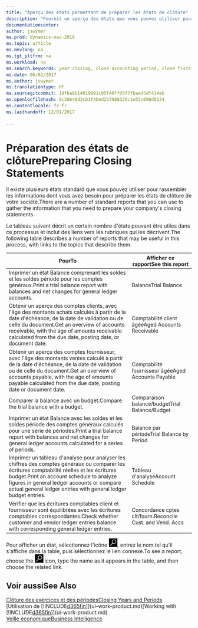 ```yaml
---
title: "Aperçu des états permettant de préparer les états de clôture"
description: "Fournit un aperçu des états que vous pouvez utiliser pour rassembler les informations pour préparer les états de clôture de votre société à la fin de l'année fiscale."
documentationcenter: 
author: jswymer
ms.prod: dynamics-nav-2018
ms.topic: article
ms.devlang: na
ms.tgt_pltfrm: na
ms.workload: na
ms.search.keywords: year closing, close accounting period, close fiscal year, aging, creditor payments, vendor payments, assets, liabilities, equity, analysis, reporting, financial report, business intelligence, BI, Power Bi, KPI
ms.date: 06/02/2017
ms.author: jswymer
ms.translationtype: HT
ms.sourcegitcommit: 1dfba8b14019991c95f40ffd5f7fbaed5df414eb
ms.openlocfilehash: 9c38646d2cb1f4bed2b7988326c1e55c690d6134
ms.contentlocale: fr-fr
ms.lasthandoff: 12/01/2017

---
```

# <a name="preparing-closing-statements"></a><span data-ttu-id="c5025-103">Préparation des états de clôture</span><span class="sxs-lookup"><span data-stu-id="c5025-103">Preparing Closing Statements</span></span>
<span data-ttu-id="c5025-104">Il existe plusieurs états standard que vous pouvez utiliser pour rassembler les informations dont vous avez besoin pour préparer les états de clôture de votre société.</span><span class="sxs-lookup"><span data-stu-id="c5025-104">There are a number of standard reports that you can use to gather the information that you need to prepare your company's closing statements.</span></span>

<span data-ttu-id="c5025-105">Le tableau suivant décrit un certain nombre d'états pouvant être utiles dans ce processus et inclut des liens vers les rubriques qui les décrivent.</span><span class="sxs-lookup"><span data-stu-id="c5025-105">The following table describes a number of reports that may be useful in this process, with links to the topics that describe them.</span></span>

| <span data-ttu-id="c5025-106">Pour</span><span class="sxs-lookup"><span data-stu-id="c5025-106">To</span></span> | <span data-ttu-id="c5025-107">Afficher ce rapport</span><span class="sxs-lookup"><span data-stu-id="c5025-107">See this report</span></span> |
| --- | --- |
| <span data-ttu-id="c5025-108">Imprimer un état Balance comprenant les soldes et les soldes période pour les comptes généraux.</span><span class="sxs-lookup"><span data-stu-id="c5025-108">Print a trial balance report with balances and net changes for general ledger accounts.</span></span> |<span data-ttu-id="c5025-109">Balance</span><span class="sxs-lookup"><span data-stu-id="c5025-109">Trial Balance</span></span> |
| <span data-ttu-id="c5025-110">Obtenir un aperçu des comptes clients, avec l'âge des montants achats calculés à partir de la date d'échéance, de la date de validation ou de celle du document.</span><span class="sxs-lookup"><span data-stu-id="c5025-110">Get an overview of accounts receivable, with the age of amounts receivable calculated from the due date, posting date, or document date.</span></span> |<span data-ttu-id="c5025-111">Comptabilité client âgée</span><span class="sxs-lookup"><span data-stu-id="c5025-111">Aged Accounts Receivable</span></span> |
| <span data-ttu-id="c5025-112">Obtenir un aperçu des comptes fournisseur, avec l'âge des montants ventes calculé à partir de la date d'échéance, de la date de validation ou de celle du document.</span><span class="sxs-lookup"><span data-stu-id="c5025-112">Get an overview of accounts payable, with the age of amounts payable calculated from the due date, posting date or document date.</span></span> |<span data-ttu-id="c5025-113">Comptabilité fournisseur âgée</span><span class="sxs-lookup"><span data-stu-id="c5025-113">Aged Accounts Payable</span></span> |
| <span data-ttu-id="c5025-114">Comparer la balance avec un budget.</span><span class="sxs-lookup"><span data-stu-id="c5025-114">Compare the trial balance with a budget.</span></span> |<span data-ttu-id="c5025-115">Comparaison balance/budget</span><span class="sxs-lookup"><span data-stu-id="c5025-115">Trial Balance/Budget</span></span> |
| <span data-ttu-id="c5025-116">Imprimer un état Balance avec les soldes et les soldes période des comptes généraux calculés pour une série de périodes.</span><span class="sxs-lookup"><span data-stu-id="c5025-116">Print a trial balance report with balances and net changes for general ledger accounts calculated for a series of periods.</span></span> |<span data-ttu-id="c5025-117">Balance par période</span><span class="sxs-lookup"><span data-stu-id="c5025-117">Trial Balance by Period</span></span> |
| <span data-ttu-id="c5025-118">Imprimer un tableau d'analyse pour analyser les chiffres des comptes généraux ou comparer les écritures comptabilité réelles et les écritures budget.</span><span class="sxs-lookup"><span data-stu-id="c5025-118">Print an account schedule to analyze figures in general ledger accounts or compare actual general ledger entries with general ledger budget entries.</span></span> |<span data-ttu-id="c5025-119">Tableau d'analyse</span><span class="sxs-lookup"><span data-stu-id="c5025-119">Account Schedule</span></span> |
| <span data-ttu-id="c5025-120">Vérifier que les écritures comptables client et fournisseur sont équilibrées avec les écritures comptables correspondantes.</span><span class="sxs-lookup"><span data-stu-id="c5025-120">Check whether customer and vendor ledger entries balance with corresponding general ledger entries.</span></span> |<span data-ttu-id="c5025-121">Concordance cptes clt/fourn.</span><span class="sxs-lookup"><span data-stu-id="c5025-121">Reconcile Cust. and Vend. Accs</span></span> |

<span data-ttu-id="c5025-122">Pour afficher un état, sélectionnez l'icône ![Page ou état pour la recherche](media/ui-search/search_small.png "Page ou état pour la recherche"), entrez le nom tel qu'il s'affiche dans la table, puis sélectionnez le lien connexe.</span><span class="sxs-lookup"><span data-stu-id="c5025-122">To see a report, choose the ![Search for Page or Report](media/ui-search/search_small.png "Search for Page or Report icon") icon, type the name as it appears in the table, and then choose the related link.</span></span>

## <a name="see-also"></a><span data-ttu-id="c5025-123">Voir aussi</span><span class="sxs-lookup"><span data-stu-id="c5025-123">See Also</span></span>
[<span data-ttu-id="c5025-124">Clôture des exercices et des périodes</span><span class="sxs-lookup"><span data-stu-id="c5025-124">Closing Years and Periods</span></span>](year-close-years-periods.md)  
<span data-ttu-id="c5025-125">[Utilisation de [!INCLUDE[d365fin](includes/d365fin_md.md)]](ui-work-product.md)</span><span class="sxs-lookup"><span data-stu-id="c5025-125">[Working with [!INCLUDE[d365fin](includes/d365fin_md.md)]](ui-work-product.md)</span></span>  
[<span data-ttu-id="c5025-126">Veille économique</span><span class="sxs-lookup"><span data-stu-id="c5025-126">Business Intelligence</span></span>](bi.md)

